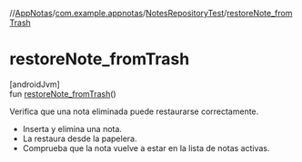 //[AppNotas](../../../index.md)/[com.example.appnotas](../index.md)/[NotesRepositoryTest](index.md)/[restoreNote_fromTrash](restore-note_from-trash.md)

# restoreNote_fromTrash

[androidJvm]\
fun [restoreNote_fromTrash](restore-note_from-trash.md)()

Verifica que una nota eliminada puede restaurarse correctamente.

- 
   Inserta y elimina una nota.
- 
   La restaura desde la papelera.
- 
   Comprueba que la nota vuelve a estar en la lista de notas activas.
